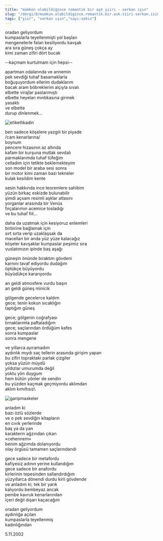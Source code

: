 ```yaml
---
title: "mümkün olabildiğince romantik bir aşk şiiri - serkan ışın"
slug: "/dergi/8/mumkun.olabildigince.romantik.bir.ask.siiri-serkan.isin"
tags: ["şiir", "serkan ışın","sayı:sekiz"]
---
```


oradan geliyordum\
kumpaslarla teyellenmişti yol başları\
mengenelerle falan kesiliyordu kavşak\
ara sıra güneş çokça ay\
kimi zaman zifiri dört bucak

--kaçmam kurtulmam için hepsi--

apartman odalarında ve annemin\
pek sevdiği tuhaf basamaklarla\
boğuşuyordum ellerim dudaklarım\
bacak aram böbreklerim alçıyla sıvalı\
elbette virajlar paslanmıştı\
elbette heyelan mıntıkasına girmek\
yasaktı\
ve elbette\
durup dinlenmek...



![etiketlikadin](/img/etiketlikadin.jpg)

ben sadece köşelere yazgılı bir piyade\
/cam kenarlarına/\
boynum\
pencere hizasının az altında\
kafam bir kurşuna mutlak sevdalı\
parmaklarımda tuhaf tüfeğim\
celladım için tetikte beklemekteyim\
son model bir araba sesi sonra\
bir motor kimi zaman bazı tekneler\
kulak kesildim kente

sesin hakkında ince teoremlere sahibim\
yüzün birkaç eskizde bulunabilir\
şimdi açsam resimli aşklar atlasını\
yorganlar arasında bir Venüs\
fırçalarımın acemice tosladığı\
ve bu tuhaf fiil...

daha da uzatmak için kesiyoruz enlemleri\
birbirine bağlamak için\
sırt sırta verip uzaklaşsak da\
macellan bir anda yüz yüze kalacağız\
köşeler kavşaklar kumpaslar peşimiz sıra\
vuslatımızın ipinde baş aşağı

güneşin önünde bıraktım gövdeni\
karnını tavaf ediyordu dudağım\
öptükçe büyüyordu\
büyüdükçe kararıyordu

an geldi atmosfere vurdu başın\
an geldi güneş minicik

gölgende gecelerce kaldım\
gece; tenin kokun sıcaklığın\
taptığım güneş

gece; gölgenin coğrafyası\
tırnaklarımla paftaladığım\
gece; saçlarından ördüğüm kafes\
sonra kumpaslar\
sonra mengene

ve yıllarca ayıramadım\
aydınlık mıydı saç tellerin arasında girişim yapan\
bu zifiri topraktaki parlak çizgiler\
yoksa yüzün müydü\
yıldızlar umurumda değil\
yoktu yön duygum\
hem bütün yönler de sendin\
bu yüzden kaçmak geçmiyordu aklımdan\
aklım kımıltısız\


![garipmaskeler](/img/garipmaskeler.jpg)

anladım ki\
bazı özlü sözlerde\
ve o pek sevdiğin kitapların\
en cıvık yerlerinde\
baş ya da yan\
karakterin ağzından çıkan\
«cehennem»\
benim ağzımda dolanıyordu\
olay örgüsü tamamen saçlarındandı

gece sadece bir metafordu\
kafiyesiz adının yerine kullandığım\
gece sadece bir anafordu\
kirlerinin tepesinden sallandırdığım\
yüzyıllarca dönendi durdu kirli gövdende\
ve anladım ki; tek bir yarık\
kalıyordu bembeyaz ancak\
pembe kavruk kenarlarından\
içeri değil dışarı kaçacağım

oradan geliyordum\
aydınlığa açılan\
kumpaslarla teyellenmiş\
kadınlığından

5.11.2002
